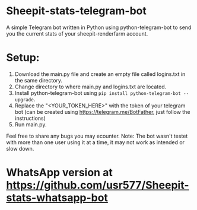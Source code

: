 # Sheepit-stats-telegram-bot
A simple Telegram bot written in Python using python-telegram-bot to send you the current stats of your sheepit-renderfarm account.

# Setup:
1. Download the main.py file and create an empty file called logins.txt in the same directory.
2. Change directory to where main.py and logins.txt are located.
3. Install python-telegram-bot using ` pip install python-telegram-bot --upgrade `.
4. Replace the "<YOUR_TOKEN_HERE>" with the token of your telegram bot (can be created using https://telegram.me/BotFather, just follow the instructions)
5. Run main.py.

Feel free to share any bugs you may ecounter.
Note: The bot wasn't testet with more than one user using it at a time, it may not work as intended or slow down.

# WhatsApp version at https://github.com/usr577/Sheepit-stats-whatsapp-bot
